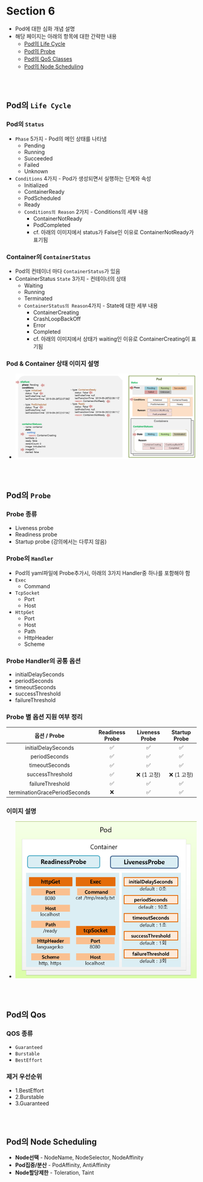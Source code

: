 # Section 6
* Pod에 대한 심화 개념 설명
* 해당 페이지는 아래의 항목에 대한 간략한 내용
  * [Pod의 Life Cycle](/k8s-basic/section-06/1.Pod-Lifecycle/pod-lifecycle.md)
  * [Pod의 Probe](/k8s-basic/section-06/2.Pod-Probe/pod-probe.md)
  * [Pod의 QoS Classes](/k8s-basic/section-06/3.Pod-Qos-Classes/pod-qos-classes.md)
  * [Pod의 Node Scheduling](/k8s-basic/section-06/4.Pod-Node-Scheduling/pod-node-scheduling.md)

<br><br>

## Pod의 `Life Cycle`
### Pod의 `Status`
* `Phase` 5가지 - Pod의 메인 상태를 나타냄
  * Pending
  * Running
  * Succeeded
  * Failed
  * Unknown
* `Conditions` 4가지 - Pod가 생성되면서 실행하는 단계와 속성
  * Initialized
  * ContainerReady
  * PodScheduled
  * Ready
  * `Conditions의 Reason` 2가지 - Conditions의 세부 내용
    * ContainerNotReady
    * PodCompleted
    * cf. 아래의 이미지에서 status가 False인 이유로 ContainerNotReady가 표기됨

### Container의 `ContainerStatus`
* Pod의 컨테이너 마다 `ContainerStatus`가 있음
* ContainerStatus `State` 3가지 - 컨테이너의 상태
  * Waiting
  * Running
  * Terminated
  * `ContainerStatus의 Reason`4가지 - State에 대한 세부 내용
    * ContainerCreating
    * CrashLoopBackOff
    * Error
    * Completed
    * cf. 아래의 이미지에서 상태가 waiting인 이유로 ContainerCreating이 표기됨

### Pod & Container 상태 이미지 설명
* ![](2024-11-18-23-39-42.png)

<br><br>

## Pod의 `Probe`
### Probe 종류
* Liveness probe
* Readiness probe
* Startup probe (강의에서는 다루지 않음)
### Probe의 `Handler`
* Pod의 yaml파일에 Probe추가시, 아래의 3가지 Handler중 하나를 포함해야 함
* `Exec`
  * Command
* `TcpSocket`
  * Port
  * Host
* `HttpGet`
  * Port
  * Host
  * Path
  * HttpHeader
  * Scheme
### Probe Handler의 공통 옵션
* initialDelaySeconds
* periodSeconds
* timeoutSeconds
* successThreshold
* failureThreshold

### Probe 별 옵션 지원 여부 정리
|         옵션 / Probe          | Readiness Probe | Liveness Probe | Startup Probe |
| :---------------------------: | :-------------: | :------------: | :-----------: |
|      initialDelaySeconds      |        ✅        |       ✅        |       ✅       |
|         periodSeconds         |        ✅        |       ✅        |       ✅       |
|        timeoutSeconds         |        ✅        |       ✅        |       ✅       |
|       successThreshold        |        ✅        |   ❌ (1 고정)   |  ❌ (1 고정)   |
|       failureThreshold        |        ✅        |       ✅        |       ✅       |
| terminationGracePeriodSeconds |        ❌        |       ✅        |       ✅       |

### 이미지 설명
* ![](2024-11-20-22-28-50.png)

<br><br>

## Pod의 Qos
### QOS 종류
* `Guaranteed`
* `Burstable`
* `BestEffort`

### **제거** 우선순위
* 1.BestEffort
* 2.Burstable
* 3.Guaranteed

<br><br>

## Pod의 Node Scheduling
* **Node선택** - NodeName, NodeSelector, NodeAffinity
* **Pod집중/분산** - PodAffinity, AntiAffinity
* **Node할당제한** - Toleration, Taint